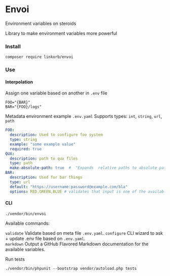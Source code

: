 Envoi
=====
Environment variables on steroids

Library to make environment variables more powerful

### Install

    composer require linkorb/envoi

### Use

#### Interpolation
Assign one variable based on another in `.env` file

```
FOO="{BAR}" 
BAR="{FOO}/logs"
```

Metadata environment example `.env.yaml`
Supports types: `int`, `string`, `url`, `path`

```yaml
FOO:
  description: Used to configure foo system
  type: string
  example: "some example value"
  required: true
QUX:
  description: path to qux files
  type: path
  make-absolute-path: true  #  "Expands  relative paths to absolute paths (i.e. ~/qux becomes /home/joe/qux)
BAR:
  description: Used for bar things
  type: url
  default: "https://username:password@example.com/bla"
  options: RED,GREEN,BLUE # validates that input is one of the available options
```

#### CLI

    ./vendor/bin/envoi
    
Available commands:

`validate`   Validate based on meta file `.env.yaml`.
`configure`  CLI wizard to ask + update .env file based on `.env.yaml`.<br/>
`markdown`   Output a GitHub Flavored Markdown documentation for the available variables.<br/>


Run tests
    
    ./vendor/bin/phpunit --bootstrap vendor/autoload.php tests